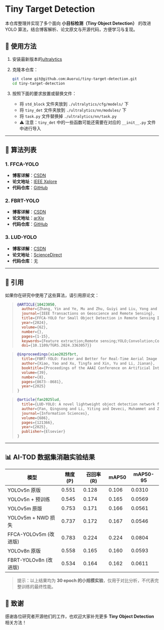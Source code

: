 # Tiny Target Detection

本仓库整理并实现了多个面向 **小目标检测（Tiny Object Detection）** 的改进 YOLO 算法，结合博客解析、论文原文与开源代码，方便学习与复现。

## 🚀 使用方法

1. 安装最新版本的[ultralytics](https://blog.csdn.net/m0_62919535/article/details/151312190)

2. 克隆本仓库：

   ```bash
   git clone git@github.com:Auorui/tiny-target-detection.git
   cd tiny-target-detection
   ```

3. 按照下面的要求放置或替换文件：

   - 将 `std_block` 文件夹放到 `./ultralytics/cfg/models/` 下  
   - 将 `tiny_det` 文件夹放到 `./ultralytics/nn/modules/` 下  
   - 将 `task.py` 文件替换掉 `./ultralytics/nn/task.py`  
   - ⚠️ 注意：`tiny_det` 中的一些函数可能还需要在对应的 `__init__.py` 文件中进行导入

---

## 📌 算法列表

### 1. FFCA-YOLO

* **博客详解**：[CSDN](https://blog.csdn.net/m0_62919535/article/details/151312190)
* **论文地址**：[IEEE Xplore](https://ieeexplore.ieee.org/document/10423050)
* **代码仓库**：[GitHub](https://github.com/yemu1138178251/FFCA-YOLO)

### 2. FBRT-YOLO

* **博客详解**：[CSDN](https://blog.csdn.net/m0_62919535/article/details/151573708)
* **论文地址**：[arXiv](https://arxiv.org/pdf/2504.20670v1)
* **代码仓库**：[GitHub](https://github.com/galaxy-oss/FCM)

### 3. LUD-YOLO

* **博客详解**：[CSDN](https://blog.csdn.net/m0_62919535/article/details/152164243)
* **论文地址**：[ScienceDirect](https://www.sciencedirect.com/science/article/pii/S0020025524012805)
* **代码仓库**：无

---

## 📖 引用

如果你在研究中使用了这些算法，请引用原论文：

> ```bibtex
> @ARTICLE{10423050,
>   author={Zhang, Yin and Ye, Mu and Zhu, Guiyi and Liu, Yong and Guo, Pengyu and Yan, Junhua},
>   journal={IEEE Transactions on Geoscience and Remote Sensing}, 
>   title={FFCA-YOLO for Small Object Detection in Remote Sensing Images}, 
>   year={2024},
>   volume={62},
>   number={},
>   pages={1-15},
>   keywords={Feature extraction;Remote sensing;YOLO;Convolution;Context-aware services;Finite element analysis;Detectors;Context information;feature fusion;lightweight network;remote sensing image;small object detection},
>   doi={10.1109/TGRS.2024.3363057}}
> ```

> ```bibtex
> @inproceedings{xiao2025fbrt,
>   title={FBRT-YOLO: Faster and Better for Real-Time Aerial Image Detection},
>   author={Xiao, Yao and Xu, Tingfa and Xin, Yu and Li, Jianan},
>   booktitle={Proceedings of the AAAI Conference on Artificial Intelligence},
>   volume={39},
>   number={8},
>   pages={8673--8681},
>   year={2025}
> }
> ```

> ```bibtex
> @article{fan2025lud,
>   title={LUD-YOLO: A novel lightweight object detection network for unmanned aerial vehicle},
>   author={Fan, Qingsong and Li, Yiting and Deveci, Muhammet and Zhong, Kaiyang and Kadry, Seifedine},
>   journal={Information Sciences},
>   volume={686},
>   pages={121366},
>   year={2025},
>   publisher={Elsevier}
> }
> ```

---

## 📊 AI-TOD 数据集消融实验结果

| 模型                 | 精度 (P) | 召回率 (R) | mAP50 | mAP50-95 |
| ------------------ | ------ | ------- | ----- | -------- |
| YOLOv5n 原版         | 0.551  | 0.128   | 0.106 | 0.0310   |
| YOLOv5n + 预训练      | 0.545  | 0.174   | 0.165 | 0.0569   |
| YOLOv5m 原版         | 0.753  | 0.171   | 0.166 | 0.0561   |
| YOLOv5m + NWD 损失   | 0.737  | 0.172   | 0.167 | 0.0546   |
| FFCA-YOLOv5m (改进版) | 0.783  | 0.224   | 0.224 | 0.0804   |
| YOLOv8n 原版         | 0.558  | 0.165   | 0.160 | 0.0593   |
| FBRT-YOLOv8n (改进版) | 0.534  | 0.164   | 0.162 | 0.0611   |

> 提示：以上结果均为 **30 epoch 的小规模实验**，仅用于对比分析，不代表完整训练的最终性能。

## 🙌 致谢

感谢各位研究者开源他们的工作，也欢迎大家补充更多 **Tiny Object Detection** 相关方法！
